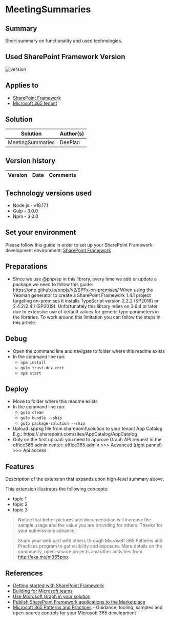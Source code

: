 # MeetingSummaries

## Summary

Short summary on functionality and used technologies.

## Used SharePoint Framework Version

![version](https://img.shields.io/badge/version-1.18.2-green.svg)

## Applies to

- [SharePoint Framework](https://aka.ms/spfx)
- [Microsoft 365 tenant](https://docs.microsoft.com/en-us/sharepoint/dev/spfx/set-up-your-developer-tenant)

## Solution

| Solution | Author(s)
| -------- | ---------
| MeetingSummaries | DeePlan

## Version history

| Version | Date             | Comments        |
| ------- | ---------------- | --------------- |

## Technology versions used

* Node.js - v18.17.1
* Gulp    - 3.0.0
* Npm     - 3.0.0

## Set your environment

Please follow this guide in order to set up your SharePoint Framework development environment:
[SharePoint Framework](https://docs.microsoft.com/en-us/sharepoint/dev/spfx/set-up-your-development-environment)

## Preparations

- Since we use @pnp/sp in this library, every time we add or update a package we need to follow this guide:
https://pnp.github.io/pnpjs/v2/SPFx-on-premises/
When using the Yeoman generator to create a SharePoint Framework 1.4.1 project targeting on-premises it installs TypeScript version 2.2.2 (SP2016) or 2.4.2/2.4.1 (SP2019). Unfortunately this library relies on 3.6.4 or later due to extensive use of default values for generic type parameters in the libraries. To work around this limitation you can follow the steps in this article.

## Debug

- Open the command line and navigate to folder where this readme exists
- In the command line run:
  - `npm install`
  - `gulp trust-dev-cert`
  - `npm start`

## Deploy

- Move to folder where this readme exists
- In the command line run:
  - `gulp clean`
  - `gulp bundle --ship`
  - `gulp package-solution --ship`
- Upload .sppkg file from sharepoint\solution to your tenant App Catalog
  E.g.: https://<tenant>.sharepoint.com/sites/AppCatalog/AppCatalog
- Only on the first upload: you need to approve Graph API request in the office365 admin center:
  office365 admin >>> Advanced (right pannel) >>> Api access

## Features

Description of the extension that expands upon high-level summary above.

This extension illustrates the following concepts:

- topic 1
- topic 2
- topic 3

> Notice that better pictures and documentation will increase the sample usage and the value you are providing for others. Thanks for your submissions advance.

> Share your web part with others through Microsoft 365 Patterns and Practices program to get visibility and exposure. More details on the community, open-source projects and other activities from http://aka.ms/m365pnp.

## References

- [Getting started with SharePoint Framework](https://docs.microsoft.com/en-us/sharepoint/dev/spfx/set-up-your-developer-tenant)
- [Building for Microsoft teams](https://docs.microsoft.com/en-us/sharepoint/dev/spfx/build-for-teams-overview)
- [Use Microsoft Graph in your solution](https://docs.microsoft.com/en-us/sharepoint/dev/spfx/web-parts/get-started/using-microsoft-graph-apis)
- [Publish SharePoint Framework applications to the Marketplace](https://docs.microsoft.com/en-us/sharepoint/dev/spfx/publish-to-marketplace-overview)
- [Microsoft 365 Patterns and Practices](https://aka.ms/m365pnp) - Guidance, tooling, samples and open-source controls for your Microsoft 365 development